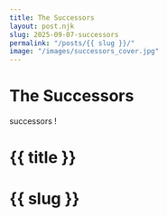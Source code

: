 ```yaml
---
title: The Successors
layout: post.njk
slug: 2025-09-07-successors
permalink: "/posts/{{ slug }}/"
image: "/images/successors_cover.jpg"
---
```


# The Successors

successors !

# {{ title }}
# {{ slug }}
